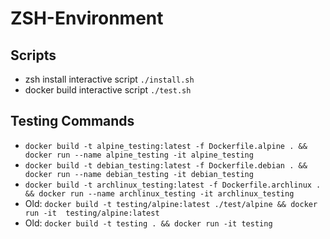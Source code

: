 # ZSH-Environment

## Scripts

- zsh install interactive script `./install.sh`
- docker build interactive script `./test.sh`
  
## Testing Commands

- `docker build -t alpine_testing:latest -f Dockerfile.alpine . && docker run --name alpine_testing -it alpine_testing`
- `docker build -t debian_testing:latest -f Dockerfile.debian . && docker run --name debian_testing -it debian_testing`
- `docker build -t archlinux_testing:latest -f Dockerfile.archlinux . && docker run --name archlinux_testing -it archlinux_testing`
- Old: `docker build -t testing/alpine:latest ./test/alpine && docker run -it  testing/alpine:latest`
- Old: `docker build -t testing . && docker run -it testing`
